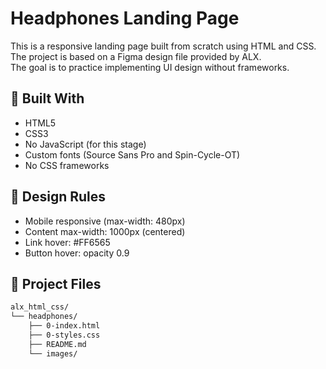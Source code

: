 # Headphones Landing Page

This is a responsive landing page built from scratch using HTML and CSS.  
The project is based on a Figma design file provided by ALX.  
The goal is to practice implementing UI design without frameworks.

## 🔧 Built With

- HTML5
- CSS3
- No JavaScript (for this stage)
- Custom fonts (Source Sans Pro and Spin-Cycle-OT)
- No CSS frameworks

## 🧩 Design Rules

- Mobile responsive (max-width: 480px)
- Content max-width: 1000px (centered)
- Link hover: #FF6565
- Button hover: opacity 0.9

## 📁 Project Files

```bash
alx_html_css/
└── headphones/
    ├── 0-index.html
    ├── 0-styles.css
    ├── README.md
    └── images/

